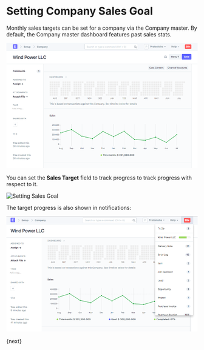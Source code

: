 <!-- add-breadcrumbs -->
# Setting Company Sales Goal

Monthly sales targets can be set for a company via the Company master. By default, the Company master dashboard features past sales stats.

<img class="screenshot" alt="Sales Graph" src="./assets/sales_goal/sales_history_graph.png">

You can set the **Sales Target** field to track progress to track progress with respect to it.

<img class="screenshot" alt="Setting Sales Goal" src="./assets/sales_goal/setting_sales_goal.gif">

The target progress is also shown in notifications:

<img class="screenshot" alt="Sales Notification" src="./assets/sales_goal/sales_goal_notification.png">

{next}
